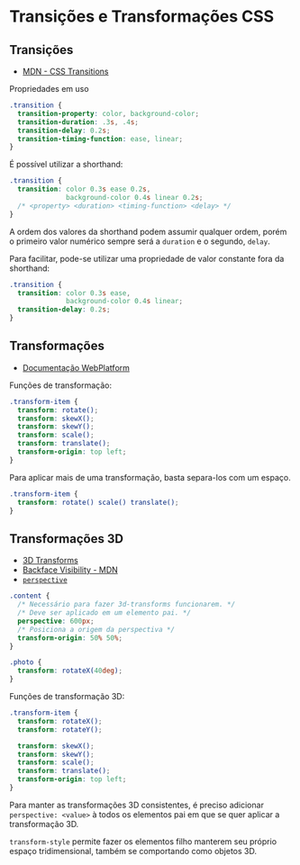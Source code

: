 # Transições e Transformações CSS

## Transições
- [MDN - CSS Transitions](https://developer.mozilla.org/en-US/docs/Web/CSS/CSS_Transitions/Using_CSS_transitions)

Propriedades em uso
``` css
.transition {
  transition-property: color, background-color;
  transition-duration: .3s, .4s;
  transition-delay: 0.2s;
  transition-timing-function: ease, linear;
}
```

É possível utilizar a shorthand:
``` css
.transition {
  transition: color 0.3s ease 0.2s,
              background-color 0.4s linear 0.2s;
  /* <property> <duration> <timing-function> <delay> */
}
```

A ordem dos valores da shorthand podem assumir qualquer ordem, porém o primeiro valor numérico sempre será a `duration` e o segundo, `delay`.

Para facilitar, pode-se utilizar uma propriedade de valor constante fora da shorthand:
``` css
.transition {
  transition: color 0.3s ease,
              background-color 0.4s linear;
  transition-delay: 0.2s;
}
```
## Transformações

- [Documentação WebPlatform](https://docs.webplatform.org/wiki/css/properties/transform)

Funções de transformação:
``` css
.transform-item {
  transform: rotate();
  transform: skewX();
  transform: skewY();
  transform: scale();
  transform: translate();
  transform-origin: top left;
}
```

Para aplicar mais de uma transformação, basta separa-los com um espaço.
``` css
.transform-item {
  transform: rotate() scale() translate();
}
```
## Transformações 3D
- [3D Transforms](https://docs.webplatform.org/wiki/tutorials/3d_css)
- [Backface Visibility - MDN](https://developer.mozilla.org/en-US/docs/Web/CSS/backface-visibility)
- [`perspective`](https://developer.mozilla.org/en-US/docs/Web/CSS/perspective)

``` css
.content {
  /* Necessário para fazer 3d-transforms funcionarem. */
  /* Deve ser aplicado em um elemento pai. */
  perspective: 600px;
  /* Posiciona a origem da perspectiva */
  transform-origin: 50% 50%;
}

.photo {
  transform: rotateX(40deg);
}
```

Funções de transformação 3D:
``` css
.transform-item {
  transform: rotateX();
  transform: rotateY();

  transform: skewX();
  transform: skewY();
  transform: scale();
  transform: translate();
  transform-origin: top left;
}
```
Para manter as transformações 3D consistentes, é preciso adicionar `perspective: <value>` à todos os elementos pai em que se quer aplicar a transformação 3D.

`transform-style` permite fazer os elementos filho manterem seu próprio espaço tridimensional, também se comportando como objetos 3D.
